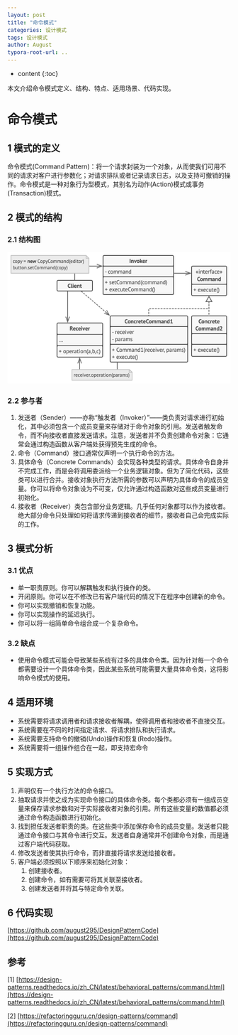 ```yaml
---
layout: post
title: "命令模式"
categories: 设计模式
tags: 设计模式
author: August
typora-root-url: ..
---
```


* content
{:toc}


本文介绍命令模式定义、结构、特点、适用场景、代码实现。



# 命令模式



## 1 模式的定义

命令模式(Command Pattern)：将一个请求封装为一个对象，从而使我们可用不同的请求对客户进行参数化；对请求排队或者记录请求日志，以及支持可撤销的操作。命令模式是一种对象行为型模式，其别名为动作(Action)模式或事务(Transaction)模式。



## 2 模式的结构

### 2.1 结构图

![命令设计模式的结构](/media/image/2022-10-07-命令模式/Command.png)

### 2.2 参与者

1. 发送者（Sender）——亦称“触发者（Invoker）”——类负责对请求进行初始化，其中必须包含一个成员变量来存储对于命令对象的引用。发送者触发命令，而不向接收者直接发送请求。注意，发送者并不负责创建命令对象：它通常会通过构造函数从客户端处获得预先生成的命令。
2. 命令（Command）接口通常仅声明一个执行命令的方法。
3. 具体命令（Concrete Commands）会实现各种类型的请求。具体命令自身并不完成工作，而是会将调用委派给一个业务逻辑对象。但为了简化代码，这些类可以进行合并。接收对象执行方法所需的参数可以声明为具体命令的成员变量。你可以将命令对象设为不可变，仅允许通过构造函数对这些成员变量进行初始化。
4. 接收者（Receiver）类包含部分业务逻辑。几乎任何对象都可以作为接收者。绝大部分命令只处理如何将请求传递到接收者的细节，接收者自己会完成实际的工作。



## 3 模式分析

### 3.1 优点

- 单一职责原则。你可以解耦触发和执行操作的类。
- 开闭原则。你可以在不修改已有客户端代码的情况下在程序中创建新的命令。
- 你可以实现撤销和恢复功能。
- 你可以实现操作的延迟执行。
- 你可以将一组简单命令组合成一个复杂命令。

### 3.2 缺点

- 使用命令模式可能会导致某些系统有过多的具体命令类。因为针对每一个命令都需要设计一个具体命令类，因此某些系统可能需要大量具体命令类，这将影响命令模式的使用。



## 4 适用环境

- 系统需要将请求调用者和请求接收者解耦，使得调用者和接收者不直接交互。
- 系统需要在不同的时间指定请求、将请求排队和执行请求。
- 系统需要支持命令的撤销(Undo)操作和恢复(Redo)操作。
- 系统需要将一组操作组合在一起，即支持宏命令



## 5 实现方式

1. 声明仅有一个执行方法的命令接口。
2. 抽取请求并使之成为实现命令接口的具体命令类。每个类都必须有一组成员变量来保存请求参数和对于实际接收者对象的引用。所有这些变量的数值都必须通过命令构造函数进行初始化。
3. 找到担任发送者职责的类。在这些类中添加保存命令的成员变量。发送者只能通过命令接口与其命令进行交互。发送者自身通常并不创建命令对象，而是通过客户端代码获取。
4. 修改发送者使其执行命令，而非直接将请求发送给接收者。
5. 客户端必须按照以下顺序来初始化对象：
   1. 创建接收者。
   2. 创建命令，如有需要可将其关联至接收者。
   3. 创建发送者并将其与特定命令关联。



## 6 代码实现

[https://github.com/august295/DesignPatternCode](https://github.com/august295/DesignPatternCode)



## 参考

[1] [https://design-patterns.readthedocs.io/zh_CN/latest/behavioral_patterns/command.html](https://design-patterns.readthedocs.io/zh_CN/latest/behavioral_patterns/command.html)

[2] [https://refactoringguru.cn/design-patterns/command](https://refactoringguru.cn/design-patterns/command)
